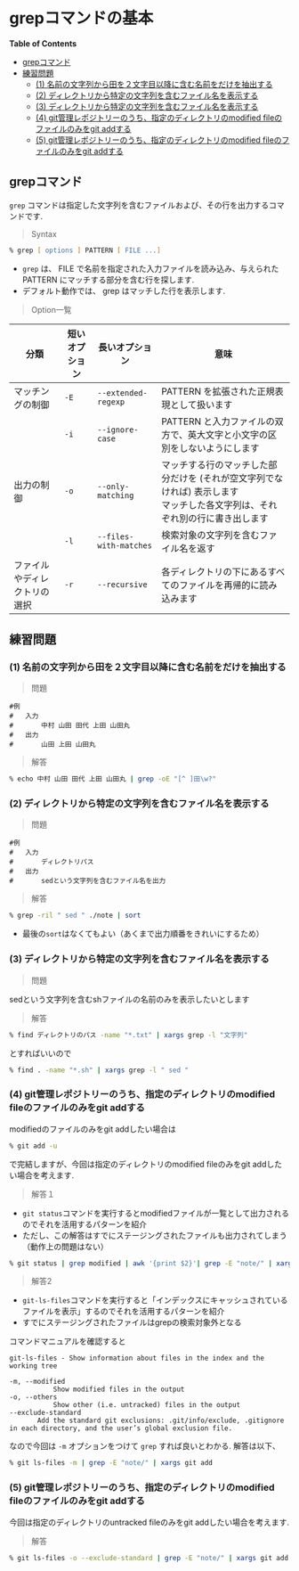 # grepコマンドの基本

**Table of Contents**
<!-- START doctoc generated TOC please keep comment here to allow auto update -->
<!-- DON'T EDIT THIS SECTION, INSTEAD RE-RUN doctoc TO UPDATE -->

- [grepコマンド](#grep%E3%82%B3%E3%83%9E%E3%83%B3%E3%83%89)
- [練習問題](#%E7%B7%B4%E7%BF%92%E5%95%8F%E9%A1%8C)
  - [(1) 名前の文字列から田を２文字目以降に含む名前をだけを抽出する](#1-%E5%90%8D%E5%89%8D%E3%81%AE%E6%96%87%E5%AD%97%E5%88%97%E3%81%8B%E3%82%89%E7%94%B0%E3%82%92%EF%BC%92%E6%96%87%E5%AD%97%E7%9B%AE%E4%BB%A5%E9%99%8D%E3%81%AB%E5%90%AB%E3%82%80%E5%90%8D%E5%89%8D%E3%82%92%E3%81%A0%E3%81%91%E3%82%92%E6%8A%BD%E5%87%BA%E3%81%99%E3%82%8B)
  - [(2) ディレクトリから特定の文字列を含むファイル名を表示する](#2-%E3%83%87%E3%82%A3%E3%83%AC%E3%82%AF%E3%83%88%E3%83%AA%E3%81%8B%E3%82%89%E7%89%B9%E5%AE%9A%E3%81%AE%E6%96%87%E5%AD%97%E5%88%97%E3%82%92%E5%90%AB%E3%82%80%E3%83%95%E3%82%A1%E3%82%A4%E3%83%AB%E5%90%8D%E3%82%92%E8%A1%A8%E7%A4%BA%E3%81%99%E3%82%8B)
  - [(3) ディレクトリから特定の文字列を含むファイル名を表示する](#3-%E3%83%87%E3%82%A3%E3%83%AC%E3%82%AF%E3%83%88%E3%83%AA%E3%81%8B%E3%82%89%E7%89%B9%E5%AE%9A%E3%81%AE%E6%96%87%E5%AD%97%E5%88%97%E3%82%92%E5%90%AB%E3%82%80%E3%83%95%E3%82%A1%E3%82%A4%E3%83%AB%E5%90%8D%E3%82%92%E8%A1%A8%E7%A4%BA%E3%81%99%E3%82%8B)
  - [(4) git管理レポジトリーのうち、指定のディレクトリのmodified fileのファイルのみをgit addする](#4-git%E7%AE%A1%E7%90%86%E3%83%AC%E3%83%9D%E3%82%B8%E3%83%88%E3%83%AA%E3%83%BC%E3%81%AE%E3%81%86%E3%81%A1%E6%8C%87%E5%AE%9A%E3%81%AE%E3%83%87%E3%82%A3%E3%83%AC%E3%82%AF%E3%83%88%E3%83%AA%E3%81%AEmodified-file%E3%81%AE%E3%83%95%E3%82%A1%E3%82%A4%E3%83%AB%E3%81%AE%E3%81%BF%E3%82%92git-add%E3%81%99%E3%82%8B)
  - [(5) git管理レポジトリーのうち、指定のディレクトリのmodified fileのファイルのみをgit addする](#5-git%E7%AE%A1%E7%90%86%E3%83%AC%E3%83%9D%E3%82%B8%E3%83%88%E3%83%AA%E3%83%BC%E3%81%AE%E3%81%86%E3%81%A1%E6%8C%87%E5%AE%9A%E3%81%AE%E3%83%87%E3%82%A3%E3%83%AC%E3%82%AF%E3%83%88%E3%83%AA%E3%81%AEmodified-file%E3%81%AE%E3%83%95%E3%82%A1%E3%82%A4%E3%83%AB%E3%81%AE%E3%81%BF%E3%82%92git-add%E3%81%99%E3%82%8B)

<!-- END doctoc generated TOC please keep comment here to allow auto update -->

## grepコマンド

`grep` コマンドは指定した文字列を含むファイルおよび、その行を出力するコマンドです.

> Syntax

```zsh
% grep [ options ] PATTERN [ FILE ...] 
```

- `grep` は、 FILE で名前を指定された入力ファイルを読み込み、与えられた PATTERN にマッチする部分を含む行を探します.
- デフォルト動作では、 grep はマッチした行を表示します.

> Option一覧

|分類|短いオプション |長いオプション |意味|
|---|---|---|---|
|マッチングの制御| `-E` | `--extended-regexp`|PATTERN を拡張された正規表現として扱います| 
|| `-i` |`--ignore-case`|PATTERN と入力ファイルの双方で、英大文字と小文字の区別をしないようにします|
|出力の制御|`-o`| `--only-matching` |マッチする行のマッチした部分だけを (それが空文字列でなければ) 表示します<br>マッチした各文字列は、それぞれ別の行に書き出します|
||`-l`| `--files-with-matches`|検索対象の文字列を含むファイル名を返す|
|ファイルやディレクトリの選択| `-r` | `--recursive` |各ディレクトリの下にあるすべてのファイルを再帰的に読み込みます|

## 練習問題

### (1) 名前の文字列から田を２文字目以降に含む名前をだけを抽出する

> 問題
```
#例
#   入力
#       中村 山田 田代 上田 山田丸
#   出力
#       山田 上田 山田丸
```
> 解答

```zsh
% echo 中村 山田 田代 上田 山田丸 | grep -oE "[^ ]田\w?"
```

### (2) ディレクトリから特定の文字列を含むファイル名を表示する

> 問題
```
#例
#   入力
#       ディレクトリパス
#   出力
#       sedという文字列を含むファイル名を出力
```
> 解答

```zsh
% grep -ril " sed " ./note | sort
```

- 最後の`sort`はなくてもよい（あくまで出力順番をきれいにするため）

### (3) ディレクトリから特定の文字列を含むファイル名を表示する

> 問題

sedという文字列を含むshファイルの名前のみを表示したいとします

> 解答

```zsh
% find ディレクトリのパス -name "*.txt" | xargs grep -l "文字列"
```

とすればいいので

```zsh 
% find . -name "*.sh" | xargs grep -l " sed "
```

### (4) git管理レポジトリーのうち、指定のディレクトリのmodified fileのファイルのみをgit addする

modifiedのファイルのみをgit addしたい場合は

```zsh
% git add -u
```

で完結しますが、今回は指定のディレクトリのmodified fileのみをgit addしたい場合を考えます.


> 解答１

- `git status`コマンドを実行するとmodifiedファイルが一覧として出力されるのでそれを活用するパターンを紹介
- ただし、この解答はすでにステージングされたファイルも出力されてしまう（動作上の問題はない）

```zsh
% git status | grep modified | awk '{print $2}'| grep -E "note/" | xargs git add
```

> 解答2

- `git-ls-files`コマンドを実行すると「インデックスにキャッシュされているファイルを表示」するのでそれを活用するパターンを紹介
- すでにステージングされたファイルはgrepの検索対象外となる

コマンドマニュアルを確認すると

```
git-ls-files - Show information about files in the index and the working tree

-m, --modified
           Show modified files in the output
-o, --others
           Show other (i.e. untracked) files in the output
--exclude-standard
       Add the standard git exclusions: .git/info/exclude, .gitignore in each directory, and the user’s global exclusion file.
```

なので今回は `-m` オプションをつけて `grep` すれば良いとわかる. 解答は以下、

```zsh
% git ls-files -m | grep -E "note/" | xargs git add
```

### (5) git管理レポジトリーのうち、指定のディレクトリのmodified fileのファイルのみをgit addする

今回は指定のディレクトリのuntracked fileのみをgit addしたい場合を考えます.

> 解答

```zsh
% git ls-files -o --exclude-standard | grep -E "note/" | xargs git add
```
